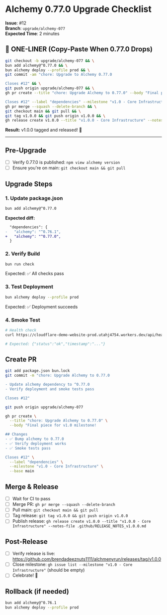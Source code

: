 # Alchemy 0.77.0 Upgrade Checklist

**Issue**: #12  
**Branch**: `upgrade/alchemy-077`  
**Expected Time**: 2 minutes

## 🚀 ONE-LINER (Copy-Paste When 0.77.0 Drops)

```bash
git checkout -b upgrade/alchemy-077 && \
bun add alchemy@^0.77.0 && \
bun alchemy deploy --profile prod && \
git commit -am "chore: Upgrade to Alchemy 0.77.0

Closes #12" && \
git push origin upgrade/alchemy-077 && \
gh pr create --title "chore: Upgrade Alchemy to 0.77.0" --body "Final piece for v1.0!

Closes #12" --label "dependencies" --milestone "v1.0 - Core Infrastructure" && \
gh pr merge --squash --delete-branch && \
git checkout main && git pull && \
git tag v1.0.0 && git push origin v1.0.0 && \
gh release create v1.0.0 --title "v1.0.0 - Core Infrastructure" --notes-file .github/RELEASE_NOTES_v1.0.0.md
```

**Result:** v1.0.0 tagged and released! 🎉

---

## Pre-Upgrade

- [ ] Verify 0.77.0 is published: `npm view alchemy version`
- [ ] Ensure you're on main: `git checkout main && git pull`

## Upgrade Steps

### 1. Update package.json

```bash
bun add alchemy@^0.77.0
```

**Expected diff:**
```diff
  "dependencies": {
-   "alchemy": "^0.76.1",
+   "alchemy": "^0.77.0",
  }
```

### 2. Verify Build

```bash
bun run check
```

Expected: ✅ All checks pass

### 3. Test Deployment

```bash
bun alchemy deploy --profile prod
```

Expected: ✅ Deployment succeeds

### 4. Smoke Test

```bash
# Health check
curl https://cloudflare-demo-website-prod.utahj4754.workers.dev/api/health

# Expected: {"status":"ok","timestamp":"..."}
```

## Create PR

```bash
git add package.json bun.lock
git commit -m "chore: Upgrade Alchemy to 0.77.0

- Update alchemy dependency to ^0.77.0
- Verify deployment and smoke tests pass

Closes #12"

git push origin upgrade/alchemy-077

gh pr create \
  --title "chore: Upgrade Alchemy to 0.77.0" \
  --body "Final piece for v1.0 milestone!

## Changes
- ✅ Bump alchemy to 0.77.0
- ✅ Verify deployment works
- ✅ Smoke tests pass

Closes #12" \
  --label "dependencies" \
  --milestone "v1.0 - Core Infrastructure" \
  --base main
```

## Merge & Release

- [ ] Wait for CI to pass
- [ ] Merge PR: `gh pr merge --squash --delete-branch`
- [ ] Pull main: `git checkout main && git pull`
- [ ] Tag release: `git tag v1.0.0 && git push origin v1.0.0`
- [ ] Publish release: `gh release create v1.0.0 --title "v1.0.0 - Core Infrastructure" --notes-file .github/RELEASE_NOTES_v1.0.0.md`

## Post-Release

- [ ] Verify release is live: https://github.com/brendadeeznuts1111/alchmenyrun/releases/tag/v1.0.0
- [ ] Close milestone: `gh issue list --milestone "v1.0 - Core Infrastructure"` (should be empty)
- [ ] Celebrate! 🎉

## Rollback (if needed)

```bash
bun add alchemy@^0.76.1
bun alchemy deploy --profile prod
```
